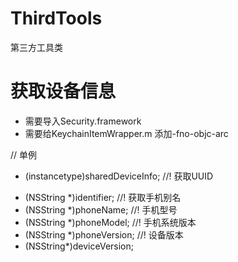 # ThirdTools
第三方工具类

# 获取设备信息

- 需要导入Security.framework
- 需要给KeychainItemWrapper.m 添加-fno-objc-arc


// 单例
+ (instancetype)sharedDeviceInfo;
//! 获取UUID
- (NSString *)identifier;
//! 获取手机别名
- (NSString *)phoneName;
//! 手机型号
- (NSString *)phoneModel;
//! 手机系统版本
- (NSString *)phoneVersion;
//! 设备版本
- (NSString*)deviceVersion;